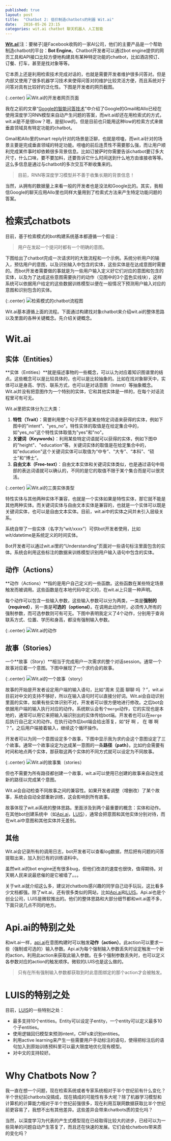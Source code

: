 ```yaml
---
published: true
layout: post
title:  "Chatbot 2: 低价制造chatbots的利器 Wit.ai"
date:   2016-05-26 23:15
categories: wit.ai chatbot 聊天机器人 人工智能
---
```


**[Wit.ai](https://wit.ai)**[注：要梯子]是Facebook收购的一家AI公司，他们的主要产品是一个帮助制造chatbot的平台：**Bot Engine**。Chatbot开发者可以通过bot engine提供的网页工具和API接口比较方便地构建具有某种特定功能的chatbot，比如酒店预订、订餐、打车，甚至是找对象等等。

它本质上还是利用检索技术完成对话的，也就是需要开发者维护很多问答对。但是内部又使用了很多机器学习技术来使得问答对的维护比较灵活方便，而且系统对于问答对具有比较好的泛化性。下图是开发者的网页截图。

{:.center}
![Wit.ai的开发者网页页面][wit]

我在之前的文章“[Google的智能问答技术][allo]”中介绍了Google的Gmail和Allo已经在使用深度学习RNN模型来自动产生问题的答案，而wit.ai却还在用检索式的方式，wit.ai是不是很low？嗯，是挺low的。但是目前也只能用这种low的检索方式来做垂直领域具有特定功能的chatbot。

Gmail和Allo里的smart reply针对的场景是泛聊，也就是唠嗑，而wit.ai针对的场景主要是完成垂直领域的特定功能。唠嗑的前后连贯性不需要那么强，而让用户顺利完成某件事时却依赖很多背景信息。比如订披萨时你需要告诉chatbot要订多大尺寸，什么口味，要不要加料，还要告诉它什么时间送到什么地方由谁接收等等。这么多信息是通过与chatbot的多次交互不断收集来的。

> 目前，RNN等深度学习模型并不善于收集长期的背景信息！

当然，从拥有的数据量上来看一般的开发者也是没法和Google比的。其实，我相信Google的聊天应用Allo里也同样大量用到了检索式方法来产生特定功能问题的答案。

# 检索式chatbots
目前，基于检索模式的bot构建系统基本都遵循一个假设：

> 用户在发起一个提问时都有一个明确的意图。

下图给出了chatbot完成一次请求时的大致流程和一个示例。系统分析用户的输入，预估用户的意图，以及识别输入中包含的实体，这些实体是在达成意图时需要的。而bot开发者需要做的事就是为一些用户输入定义好它们对应的意图和包含的实体，以及为了达成这些意图需要执行的动作（见图中的3个蓝色实线块），这样系统可以依据用户给定的这些数据训练模型以便在一般情况下预测用户输入对应的意图和识别包含的实体。

{:.center}
![检索模式的chatbot流程图][flow]

Wit.ai基本遵循上面的流程。下面通过构建找对象chatbot来介绍wit.ai的整体思路以及里面的各种关键概念。先介绍关键概念。

# Wit.ai

## 实体（Entities）
**实体（Entities）**就是描述事物的一些概念，可以认为对应着知识图谱里的结点。这些概念可以是比较具体的，也可以是比较抽象的。比如在找对象聊天中，实体可以是身高、学历、联系方式，也可以是对话意图（Intent）等抽象概念。Wit.ai并没有把意图作为一个特别的实体，它和其他实体是一样的，在每个对话流程里可有可无。

Wit.ai里把实体分为三大类：

1. **特性（Trait）**：需要利用整个句子而不是某些特定词语来获得的实体，例如下图中的"intent"、"yes_no"。特性实体的取值是在给定集合中的，如"yes_no"这个特性实体取值为"yes"和"no"。
2. **关键词（Keywords）**：利用某些特定词语就可以获得的实体，例如下图中的"height"、"education"等。关键词实体的取值是在给定集合中的，如"education"这个关键词实体可以取值为“中专”、“大专”、“本科”、“硕士”和“博士”。
3. **自由文本（Free-text）**：自由文本实体和关键词实体类似，也是通过语句中局部的表达词语就可以确认的，不同的是它的取值不限于某个集合而是可以很灵活。

{:.center}
![Wit.ai的三类实体类型][entity]

特性实体与其他两种实体不兼容，也就是一个实体如果是特性实体，那它就不能是其他两种实体。而关键词实体与自由文本实体是兼容的，也就是一个实体可以既是关键词实体，也可以是自由文本实体。目前，wit.ai中的实体之间并未引入层级关系。

系统自带了一些实体（名字为“wit/xxxx”）可供bot开发者使用，比如wit/datetime是系统定义的时间实体。

Bot开发者可以通过wit.ai里的“Understanding”页面对一些语句标注里面包含的实体。系统会利用这些标注的数据来训练模型识别用户输入语句中包含的实体。

## 动作（Actions）
**动作（Actions）**指的是用户自己定义的一些函数。这些函数在某些特定场景触发而被调用。这些函数是在本地代码中定义的，在wit.ai上只是一种声明。

每个动作可以包含一些输入参数，这些输入参数可以分为两类，一类是**强制的（required）**，另一类是**可选的（optional）**。在调用此动作时，必须传入所有的强制参数，而可选参数则可有可无。下图中表明我定义了4个动作，分别用于查询联系方式、位置、学历和身高，都没有强制输入参数。

{:.center}
![Wit.ai的动作][action]


## 故事（Stories）
一个**故事（Story）**相当于完成用户一次需求的整个对话session。通常一个故事对应着一个意图。下图中展现了一个求约会的故事。

{:.center}
![Wit.ai的一个故事（story）][story1]

故事的开始是开发者设定用户端的输入语句，比如“周末 见面 聊聊 吗 ？”，wit.ai目前对中文的支持不够好，所以在输入语句时可以直接分好词。Wit.ai会自动识别里面的实体，如果有些实体识别不对，开发者可以很方便地进行修改。之后bot会依据用户端的输入执行对应的动作。系统默认会有个`merge`动作，它的实现也是本地的，通常可以用它来把输入端识别出的实体传给bot端。开发者也可以在`merge`后执行自己定义的动作。在执行动作后bot端会给出答复，如“好 啊 ， 在 哪 啊 ？”。之后用户端接着输入，继续这个循环操作。

开发者可以为同一个意图设定多个故事，下图中显示我为求约会这个意图设定了三个故事。通常一个故事设定为达成某一意图的一条**路径（path）**。比如约会需要有时间和地点两个实体，那获取这两个实体的不同方式就可以设定为不同故事。

{:.center}
![Wit.ai的故事集（stories）][story]

但也不需要为所有路径都创建一个故事，wit.ai可以使用已创建的故事来自动生成新的路径以完成某个意图。

Wit.ai会自动检查不同故事之间的兼容性。如果开发者调整（增删改）了某个故事，系统会自动全部重新训练，这会影响到所有故事。

故事体现了wit.ai系统的整体思路。里面涉及到两个最重要的概念：实体和动作。在其他bot创建系统中（如[Api.ai](https://www.api.ai)，[LUIS](https://www.luis.ai)），通常会把意图和其他实体分别对待，而在wit.ai中意图和其他实体并无差别。

## 其他
Wit.ai会记录所有的调用日志，bot开发者可以查看log数据，然后把有问题的问答提取出来，加入到已有的训练语料中。

虽然wit.ai的bot engine还有很多bug，但他们改进的速度也很快，值得期待。对天朝人民来说最悲催的是它被墙了。。。

关于wit.ai就介绍这么多，建议对chatbots感兴趣的同学自己动手玩玩，这比看多少文档都强。除了wit.ai，还有很多类似的网站，比如[Api.ai](https://www.api.ai)和[LUIS](https://www.luis.ai)。Api.ai也是个创业公司，LUIS是微软推出的。他们的整体思路和大部分细节都和wit.ai差不多，下面只说几点不同的地方。

# Api.ai的特别之处
和wit.ai一样，[api.ai](https://www.api.ai)在意图构建时可以触发**动作（action）**。此action可以要求一些（强制或可选的）输入参数。Api.ai为每个强制输入参数丢失时设定触发一个新的action，利用此action来获取此输入参数。在多个强制参数丢失时，也可以定义各参数对应的action的触发顺序。微软的LUIS也是这么做的。

> 只有在所有强制输入参数都获取到时此意图绑定的那个action才会被触发。


# LUIS的特别之处
目前，[LUIS](https://www.luis.ai)的一些特别之处：

* 最多支持10个entities。Entity可以设定子entity，一个entity可以定义最多10个子entities。
* 使用逻辑回归模型来预测intent，CRFs来识别entities。
* 利用active learning来产生一些需要用户手动标注的语句，使得把标注后的语句加入到原始训练预料里可以最大限度地优化现有模型。
* 对中文的支持较好。

# Why Chatbots Now？

我一直在想一个问题，现在检索系统或者专家系统相对于半个世纪前有什么变化？半个世纪前chatbots没搞成，现在搞成的可能性有多大呢？除了机器学习模型和计算机的计算能力相对于半个世纪前强很多，现在利用互联网数据获取比半个世纪前更容易了，我想不出有其他差异。这些差异会带来chatbots质的变化吗？

当然，以深度学习为代表的产生式模型现在已经取得比较大的进步，已经可以为一些简单的问题自动产生答复了，而且还在快速的发展。它们会给chatbots带来质的变化吗？


[wit]: /images/wit_ai.png 
[entity]: /images/wit_entity.png
[action]: /images/wit_action.png
[story]: /images/wit_story.png
[story1]: /images/wit_story1.png
[flow]: /images/bot_retrieval_flow.png

[allo]: ../../../2016/05/19/breezedeus-google-allo-chat-smarter.html

